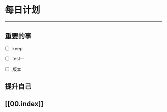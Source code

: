
# 每日计划
---
## 重要的事

- [ ]  keep
- [ ]  test--
- [ ]  版本



## 提升自己

  



## [[00.index]]










